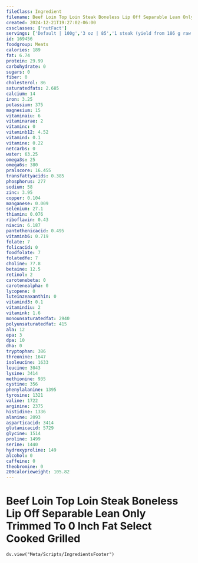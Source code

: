 ```yaml
---
fileClass: Ingredient
filename: Beef Loin Top Loin Steak Boneless Lip Off Separable Lean Only Trimmed To 0 Inch Fat Select Cooked Grilled
created: 2024-12-21T19:27:02-06:00
cssclasses: ['nutFact']
servings: ['Default | 100g','3 oz | 85','1 steak (yield from 186 g raw meat) | 150']
id: 169456
foodgroup: Meats
calories: 189
fat: 6.74
protein: 29.99
carbohydrate: 0
sugars: 0
fiber: 0
cholesterol: 86
saturatedfats: 2.685
calcium: 14
iron: 3.25
potassium: 375
magnesium: 15
vitaminaiu: 6
vitaminarae: 2
vitaminc: 0
vitaminb12: 4.52
vitamind: 0.1
vitamine: 0.22
netcarbs: 0
water: 63.25
omega3s: 25
omega6s: 380
pralscore: 16.455
transfattyacids: 0.385
phosphorus: 277
sodium: 58
zinc: 3.95
copper: 0.104
manganese: 0.009
selenium: 27.1
thiamin: 0.076
riboflavin: 0.43
niacin: 6.187
pantothenicacid: 0.495
vitaminb6: 0.719
folate: 7
folicacid: 0
foodfolate: 7
folatedfe: 7
choline: 77.8
betaine: 12.5
retinol: 2
carotenebeta: 0
carotenealpha: 0
lycopene: 0
luteinzeaxanthin: 0
vitamind3: 0.1
vitamindiu: 2
vitamink: 1.6
monounsaturatedfat: 2940
polyunsaturatedfat: 415
ala: 12
epa: 3
dpa: 10
dha: 0
tryptophan: 386
threonine: 1647
isoleucine: 1633
leucine: 3043
lysine: 3414
methionine: 935
cystine: 356
phenylalanine: 1395
tyrosine: 1321
valine: 1722
arginine: 2375
histidine: 1336
alanine: 2093
asparticacid: 3414
glutamicacid: 5729
glycine: 1514
proline: 1499
serine: 1440
hydroxyproline: 149
alcohol: 0
caffeine: 0
theobromine: 0
200calorieweight: 105.82
---
```


# Beef Loin Top Loin Steak Boneless Lip Off Separable Lean Only Trimmed To 0 Inch Fat Select Cooked Grilled

```dataviewjs
dv.view("Meta/Scripts/IngredientsFooter")
```